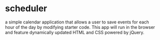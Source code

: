 # scheduler
a simple calendar application that allows a user to save events for each hour of the day by modifying starter code. This app will run in the browser and feature dynamically updated HTML and CSS powered by jQuery.
